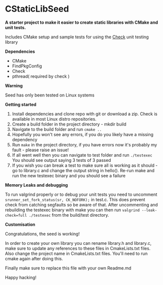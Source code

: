 # CStaticLibSeed
**A starter project to make it easier to create static libraries with CMake and unit tests.**

Includes CMake setup and sample tests for using the [Check](https://github.com/libcheck/check) 
unit testing library

**Dependencies**

- CMake
- FindPkgConfig
- Check
- pthread( required by check )

**Warning**

Seed has only been tested on Linux systems

**Getting started**

1. Install dependencies and clone repo with git or download a zip. Check is available in most Linux distro repositories.
1. Create a build folder in the project directory - mkdir build
1. Navigate to the build folder and run `cmake ..`
1. Hopefully you won't see any errors, if you do you likely have a missing dependency
1. Run `make` in the project directory, if you have errors now it's probably my fault - please raise an issue!
1. If all went well then you can navigate to test folder and run `./testexec` You should see output saying 3 tests of 
3 passed
1. If you wish you can break a test to make sure all is working as it should - go to library.c and change the output 
string in hello(). Re-run make and run the new testexec binary and you should see a failure

**Memory Leaks and debugging**

To run valgrind properly or to debug your unit tests you need to uncomment `srunner_set_fork_status(sr, CK_NOFORK);` 
in test.c. This does prevent check from catching segfaults so be aware of that. After uncommenting and rebuilding the 
testexec binary with make you can then run `valgrind --leak-check=full ./testexec` from the build/test directory.  

**Customisation**

Congratulations, the seed is working! 

In order to create your own library you can rename library.h and library.c, 
make sure to update any references to these files in CmakeLists.txt files. 
Also change the project name in CmakeLists.txt files. You'll need to run cmake again after doing this. 
 
Finally make sure to replace this file with your own Readme.md 


Happy hacking!
